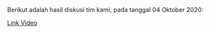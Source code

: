 Berikut adalah hasil diskusi tim kami, pada tanggal 04 Oktober 2020:

[Link Video](https://www.youtube.com/watch?v=fsu6XsRPWoM)
